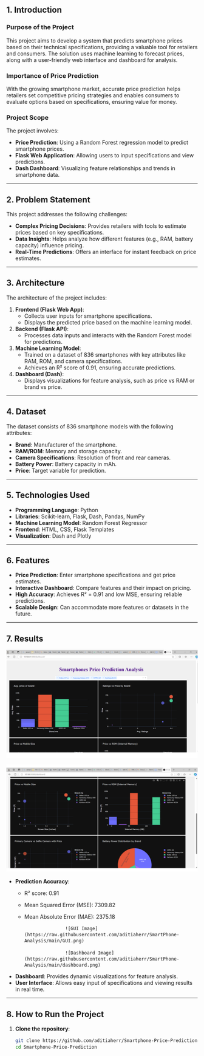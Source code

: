 
## 1. Introduction

### Purpose of the Project
This project aims to develop a system that predicts smartphone prices based on their technical specifications, providing a valuable tool for retailers and consumers. The solution uses machine learning to forecast prices, along with a user-friendly web interface and dashboard for analysis.

### Importance of Price Prediction
With the growing smartphone market, accurate price prediction helps retailers set competitive pricing strategies and enables consumers to evaluate options based on specifications, ensuring value for money.

### Project Scope
The project involves:
- **Price Prediction**: Using a Random Forest regression model to predict smartphone prices.
- **Flask Web Application**: Allowing users to input specifications and view predictions.
- **Dash Dashboard**: Visualizing feature relationships and trends in smartphone data.

---

## 2. Problem Statement

This project addresses the following challenges:
- **Complex Pricing Decisions**: Provides retailers with tools to estimate prices based on key specifications.
- **Data Insights**: Helps analyze how different features (e.g., RAM, battery capacity) influence pricing.
- **Real-Time Predictions**: Offers an interface for instant feedback on price estimates.

---

## 3. Architecture

The architecture of the project includes:
1. **Frontend (Flask Web App)**:
   - Collects user inputs for smartphone specifications.
   - Displays the predicted price based on the machine learning model.
2. **Backend (Flask API)**:
   - Processes data inputs and interacts with the Random Forest model for predictions.
3. **Machine Learning Model**:
   - Trained on a dataset of 836 smartphones with key attributes like RAM, ROM, and camera specifications.
   - Achieves an R² score of 0.91, ensuring accurate predictions.
4. **Dashboard (Dash)**:
   - Displays visualizations for feature analysis, such as price vs RAM or brand vs price.

---

## 4. Dataset

The dataset consists of 836 smartphone models with the following attributes:
- **Brand**: Manufacturer of the smartphone.
- **RAM/ROM**: Memory and storage capacity.
- **Camera Specifications**: Resolution of front and rear cameras.
- **Battery Power**: Battery capacity in mAh.
- **Price**: Target variable for prediction.

---

## 5. Technologies Used

- **Programming Language**: Python
- **Libraries**: Scikit-learn, Flask, Dash, Pandas, NumPy
- **Machine Learning Model**: Random Forest Regressor
- **Frontend**: HTML, CSS, Flask Templates
- **Visualization**: Dash and Plotly

---

## 6. Features

- **Price Prediction**: Enter smartphone specifications and get price estimates.
- **Interactive Dashboard**: Compare features and their impact on pricing.
- **High Accuracy**: Achieves R² = 0.91 and low MSE, ensuring reliable predictions.
- **Scalable Design**: Can accommodate more features or datasets in the future.

---

## 7. Results

 ![Prediction Image](https://raw.githubusercontent.com/aditiaherr/SmartPhone-Analysis/main/predcition.png)

 ![Prediction Image](https://raw.githubusercontent.com/aditiaherr/SmartPhone-Analysis/main/predicition.png)

- **Prediction Accuracy**: 
  - R² score: 0.91
  - Mean Squared Error (MSE): 7309.82
  - Mean Absolute Error (MAE): 2375.18
    
                       ![GUI Image](https://raw.githubusercontent.com/aditiaherr/SmartPhone-Analysis/main/GUI.png)
    
                       ![Dashboard Image](https://raw.githubusercontent.com/aditiaherr/SmartPhone-Analysis/main/dashboard.png)
 
- **Dashboard**: Provides dynamic visualizations for feature analysis.
- **User Interface**: Allows easy input of specifications and viewing results in real time.

---

## 8. How to Run the Project

1. **Clone the repository**:
   ```bash
   git clone https://github.com/aditiaherr/Smartphone-Price-Prediction.git
   cd Smartphone-Price-Prediction
